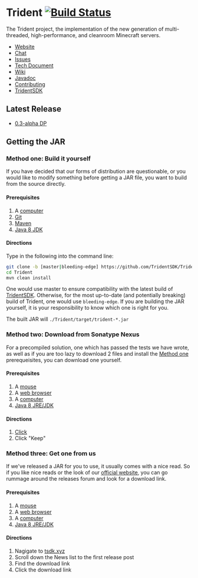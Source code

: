 Trident [![Build Status](https://travis-ci.org/TridentSDK/Trident.svg?branch=revamp)](https://travis-ci.org/TridentSDK/Trident)
=========

The Trident project, the implementation of the new generation of multi-threaded, high-performance, and cleanroom Minecraft servers.

* [Website](https://tsdk.xyz)
* [Chat](https://www.hipchat.com/g20bt22H2?v=2)
* [Issues](https://tridentsdk.atlassian.net/projects/TRD/issues)
* [Tech Document](https://tsdk.xyz/techdoc/)
* [Wiki](https://tridentsdkwiki.atlassian.net/wiki/dashboard.action)
* [Javadoc](https://tridentsdk.github.io/javadocs)
* [Contributing](https://tridentsdkwiki.atlassian.net/wiki/display/DEV/Trident+Development)
* [TridentSDK](https://github.com/TridentSDK/TridentSDK)

## Latest Release ##

- [0.3-alpha DP](https://github.com/TridentSDK/Trident/releases/tag/0.3-alpha-DP)

## Getting the JAR ##

### Method one: Build it yourself ###

If you have decided that our forms of distribution are questionable, or you would like to modify something before getting a JAR file, you want to build from the source directly.

#### Prerequisites ####

1. A [computer](https://en.wikipedia.org/wiki/Computer)
2. [Git](https://git-scm.com/)
3. [Maven](https://maven.apache.org/)
4. [Java 8 JDK](http://www.oracle.com/technetwork/java/javase/downloads/jdk8-downloads-2133151.html)

#### Directions ####

Type in the following into the command line:

```bash
git clone -b [master|bleeding-edge] https://github.com/TridentSDK/Trident.git
cd Trident
mvn clean install
```

One would use master to ensure compatibility with the latest build of [TridentSDK](https://github.com/TridentSDK/TridentSDK). Otherwise, for the most up-to-date (and potentially breaking) build of Trident, one would use `bleeding-edge`. If you are building the JAR yourself, it is your responsibility to know which one is right for you.

The built JAR will `./Trident/target/trident-*.jar`

### Method two: Download from Sonatype Nexus ###

For a precompiled solution, one which has passed the tests we have wrote, as well as if you are too lazy to download 2 files and install the [Method one](#method-one-build-it-yourself) prerequeisites, you can download one yourself.

#### Prerequisites ####

1. A [mouse](https://en.wikipedia.org/wiki/Mouse_(computing))
2. A [web browser](https://en.wikipedia.org/wiki/Web_browser)
3. A [computer](https://en.wikipedia.org/wiki/Computer)
4. [Java 8 JRE/JDK](http://www.oracle.com/technetwork/java/javase/downloads/jre8-downloads-2133155.html)

#### Directions ####

1. [Click](https://oss.sonatype.org/service/local/artifact/maven/redirect?r=snapshots&g=net.tridentsdk&a=trident&v=0.3-SNAPSHOT&e=jar)
2. Click "Keep"

### Method three: Get one from us ###

If we've released a JAR for you to use, it usually comes with a nice read. So if you like nice reads or the look of our [official website](https://tsdk.xyz), you can go rummage around the releases forum and look for a download link.

#### Prerequisites ####

1. A [mouse](https://en.wikipedia.org/wiki/Mouse_(computing))
2. A [web browser](https://en.wikipedia.org/wiki/Web_browser)
3. A [computer](https://en.wikipedia.org/wiki/Computer)
4. [Java 8 JRE/JDK](http://www.oracle.com/technetwork/java/javase/downloads/jre8-downloads-2133155.html)

#### Directions ####

1. Nagigate to [tsdk.xyz](https://tsdk.xyz)
2. Scroll down the News list to the first release post
3. Find the download link
4. Click the download link
